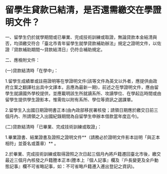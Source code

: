 # 留學生貸款已結清，是否還需繳交在學證明文件？

一、留學生仍於就學期間或已畢業、完成技術訓練或取證，無論貸款本金結清與否，均須繳交符合「臺北市青年留學生就學貸款補助辦法」規定之證明文件，以佐證『貸款補助期間～貸款結清日』仍符合補助規定。

二、應檢附文件：

(一)貸款結清時「在學中」：

1.留學生成績單或註冊證明等在學證明文件(該等文件為英文以外者，應提供由政府立案之翻譯社出具中文譯本，且應為最新一期)，前述之在學證明文件，應由留學生就讀國外學校提供，並應載明該生所就讀系所、攻讀學位、在學起迄時間或由留學生提供學生證影本，惟需佐以附有系所、學位等資訊之選課單。

2.留學生入出國日期證明書正本(由內政部移民署核發；請領日期應於繳交日前三個月內、所請領之入出國紀錄期間為自留學生申辦本借款當年度迄今)。

(二)貸款結清時「已畢業、完成技術訓練或取證」：

1.畢業證書、結業證書及證照之證明文件**（請務必於證明文件影本註明「與正本相符」並簽名或蓋章）** 。

2.於畢業、完成技術訓練或取得證照之次日起三個月內將戶籍遷回臺北市後，繳交最近三個月內核發之戶籍謄本正本(謄本上『個人記事』欄及『戶長變更及全戶動態記事』欄不可省略記事，如：不可省略戶籍遷入遷出登記之資訊)。
